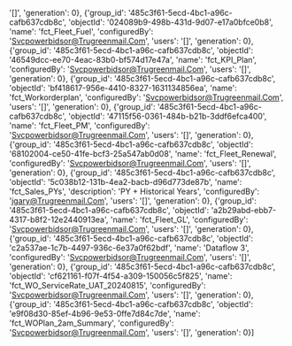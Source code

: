 '[]', 'generation': 0}, {'group_id': '485c3f61-5ecd-4bc1-a96c-cafb637cdb8c', 'objectId': '024089b9-498b-431d-9d07-e17a0bfce0b8', 'name': 'fct_Fleet_Fuel', 'configuredBy': 'Svcpowerbidsor@Trugreenmail.Com', 'users': '[]', 'generation': 0}, {'group_id': '485c3f61-5ecd-4bc1-a96c-cafb637cdb8c', 'objectId': '46549dcc-ee70-4eac-83b0-bf574d17e47a', 'name': 'fct_KPI_Plan', 'configuredBy': 'Svcpowerbidsor@Trugreenmail.Com', 'users': '[]', 'generation': 0}, {'group_id': '485c3f61-5ecd-4bc1-a96c-cafb637cdb8c', 'objectId': 'bf418617-956e-4410-8327-1631134856ea', 'name': 'fct_Workorderplan', 'configuredBy': 'Svcpowerbidsor@Trugreenmail.Com', 'users': '[]', 'generation': 0}, {'group_id': '485c3f61-5ecd-4bc1-a96c-cafb637cdb8c', 'objectId': '47115f56-0361-484b-b21b-3ddf6efca400', 'name': 'fct_Fleet_PM', 'configuredBy': 'Svcpowerbidsor@Trugreenmail.Com', 'users': '[]', 'generation': 0}, {'group_id': '485c3f61-5ecd-4bc1-a96c-cafb637cdb8c', 'objectId': '68102004-ce50-41fe-bcf3-25a547ab0d08', 'name': 'fct_Fleet_Renewal', 'configuredBy': 'Svcpowerbidsor@Trugreenmail.Com', 'users': '[]', 'generation': 0}, {'group_id': '485c3f61-5ecd-4bc1-a96c-cafb637cdb8c', 'objectId': '5c038b12-131b-4ea2-bacb-d96d773de87b', 'name': 'fct_Sales_PYs', 'description': 'PY + Historical Years', 'configuredBy': 'jgary@Trugreenmail.Com', 'users': '[]', 'generation': 0}, {'group_id': '485c3f61-5ecd-4bc1-a96c-cafb637cdb8c', 'objectId': 'a2b29abd-ebb7-4317-b8f2-12e2440913ea', 'name': 'fct_Fleet_GL', 'configuredBy': 'Svcpowerbidsor@Trugreenmail.Com', 'users': '[]', 'generation': 0}, {'group_id': '485c3f61-5ecd-4bc1-a96c-cafb637cdb8c', 'objectId': 'c2a537ae-1c7b-4497-936c-6e37a0f62bdf', 'name': 'Dataflow 3', 'configuredBy': 'Svcpowerbidsor@Trugreenmail.Com', 'users': '[]', 'generation': 0}, {'group_id': '485c3f61-5ecd-4bc1-a96c-cafb637cdb8c', 'objectId': 'cf621161-f07f-4f54-a309-150056c5f825', 'name': 'fct_WO_ServiceRate_UAT_20240815', 'configuredBy': 'Svcpowerbidsor@Trugreenmail.Com', 'users': '[]', 'generation': 0}, {'group_id': '485c3f61-5ecd-4bc1-a96c-cafb637cdb8c', 'objectId': 'e9f08d30-85ef-4b96-9e53-0ffe7d84c7de', 'name': 'fct_WOPlan_2am_Summary', 'configuredBy': 'Svcpowerbidsor@Trugreenmail.Com', 'users': '[]', 'generation': 0}]
